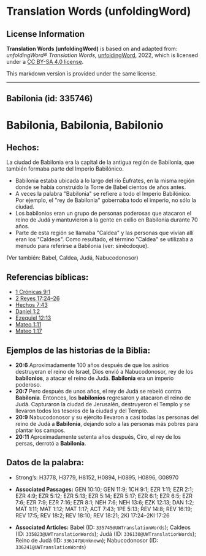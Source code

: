 # Translation Words (unfoldingWord)

## License Information

**Translation Words (unfoldingWord)** is based on and adapted from: _unfoldingWord® Translation Words_, [unfoldingWord](https://unfoldingword.org/utw), 2022, which is licensed under a [CC BY-SA 4.0 license](https://creativecommons.org/licenses/by-sa/4.0/legalcode.en).

This markdown version is provided under the same license.



--------------------------------

## Babilonia (id: 335746)

Babilonia, Babilonia, Babilonio
===============================

Hechos:
-------

La ciudad de Babilonia era la capital de la antigua región de Babilonia, que también formaba parte del Imperio Babilónico.

* Babilonia estaba ubicada a lo largo del río Éufrates, en la misma región donde se había construido la Torre de Babel cientos de años antes.
* A veces la palabra "Babilonia" se refiere a todo el Imperio Babilónico. Por ejemplo, el "rey de Babilonia" gobernaba todo el imperio, no sólo la ciudad.
* Los babilonios eran un grupo de personas poderosas que atacaron el reino de Judá y mantuvieron a la gente en exilio en Babilonia durante 70 años.
* Parte de esta región se llamaba "Caldea" y las personas que vivían allí eran los "Caldeos". Como resultado, el término "Caldea" se utilizaba a menudo para referirse a Babilonia (ver: sinécdoque).

(Ver también: Babel, Caldea, Judá, Nabucodonosor)

Referencias bíblicas:
---------------------

* [1 Crónicas 9:1](https://ref.ly/1Chr9:1)
* [2 Reyes 17:24–26](https://ref.ly/2Kgs17:24-2Kgs17:26)
* [Hechos 7:43](https://ref.ly/Acts7:43)
* [Daniel 1:2](https://ref.ly/Dan1:2)
* [Ezequiel 12:13](https://ref.ly/Ezek12:13)
* [Mateo 1:11](https://ref.ly/Matt1:11)
* [Mateo 1:17](https://ref.ly/Matt1:17)

Ejemplos de las historias de la Biblia:
---------------------------------------

* **20:6** Aproximadamente 100 años después de que los asirios destruyeran el reino de Israel, Dios envió a Nabucodonosor, rey de los **babilonios**, a atacar el reino de Judá. **Babilonia** era un imperio poderoso.
* **20:7** Pero después de unos años, el rey de Judá se rebeló contra **Babilonia**. Entonces, los **babilonios** regresaron y atacaron el reino de Judá. Capturaron la ciudad de Jerusalén, destruyeron el Templo y se llevaron todos los tesoros de la ciudad y del Templo.
* **20:9** Nabucodonosor y su ejército llevaron a casi todas las personas del reino de Judá a **Babilonia**, dejando solo a las personas más pobres para plantar los campos.
* **20:11** Aproximadamente setenta años después, Ciro, el rey de los persas, derrotó a **Babilonia**.

Datos de la palabra:
--------------------

* Strong’s: H3778, H3779, H8152, H0894, H0895, H0896, G08970

* **Associated Passages:** GEN 10:10; GEN 11:9; 1CH 9:1; EZR 1:11; EZR 2:1; EZR 4:9; EZR 5:12; EZR 5:13; EZR 5:14; EZR 5:17; EZR 6:1; EZR 6:5; EZR 7:6; EZR 7:9; EZR 7:16; EZR 8:1; NEH 7:6; NEH 13:6; EZK 12:13; DAN 1:2; MAT 1:11; MAT 1:12; MAT 1:17; ACT 7:43; 1PE 5:13; REV 14:8; REV 16:19; REV 17:5; REV 18:2; REV 18:10; REV 18:21; 2KI 17:24–2KI 17:26
* **Associated Articles:** Babel (ID: `335745@UWTranslationWords`); Caldeos (ID: `335823@UWTranslationWords`); Judá (ID: `336130@UWTranslationWords`); Reino de Judá (ID: `336147@Unknown`); Nabucodonosor (ID: `336241@UWTranslationWords`)

